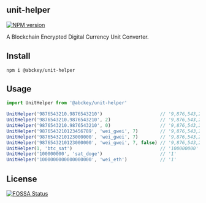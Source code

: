 ## unit-helper
[![NPM version](https://img.shields.io/npm/v/@abckey/unit-helper.svg)](https://www.npmjs.com/package/@abckey/unit-helper)

A Blockchain Encrypted Digital Currency Unit Converter.

## Install

```
npm i @abckey/unit-helper
```

## Usage

```js
import UnitHelper from '@abckey/unit-helper'

UnitHelper('9876543210.9876543210')                     // '9,876,543,210.987654321'
UnitHelper('9876543210.9876543210', 2)                  // '9,876,543,210.98'
UnitHelper('9876543210.9876543210', 0)                  // '9,876,543,210'
UnitHelper('9876543210123456789', 'wei_gwei', 7)        // '9,876,543,210.1234567'
UnitHelper('9876543210123000000', 'wei_gwei', 7)        // '9,876,543,210.123'
UnitHelper('9876543210123000000', 'wei_gwei', 7, false) // '9,876,543,210.1230000'
UnitHelper(1, 'btc_sat')                                // '100000000'
UnitHelper('100000000', 'sat_doge')                     // '1'
UnitHelper('1000000000000000000', 'wei_eth')            // '1'

```


## License

[![FOSSA Status](https://app.fossa.io/api/projects/git%2Bgithub.com%2FabcKeyCOM%2Funit-helper.svg?type=large)](https://app.fossa.io/projects/git%2Bgithub.com%2FabcKeyCOM%2Funit-helper?ref=badge_large)

